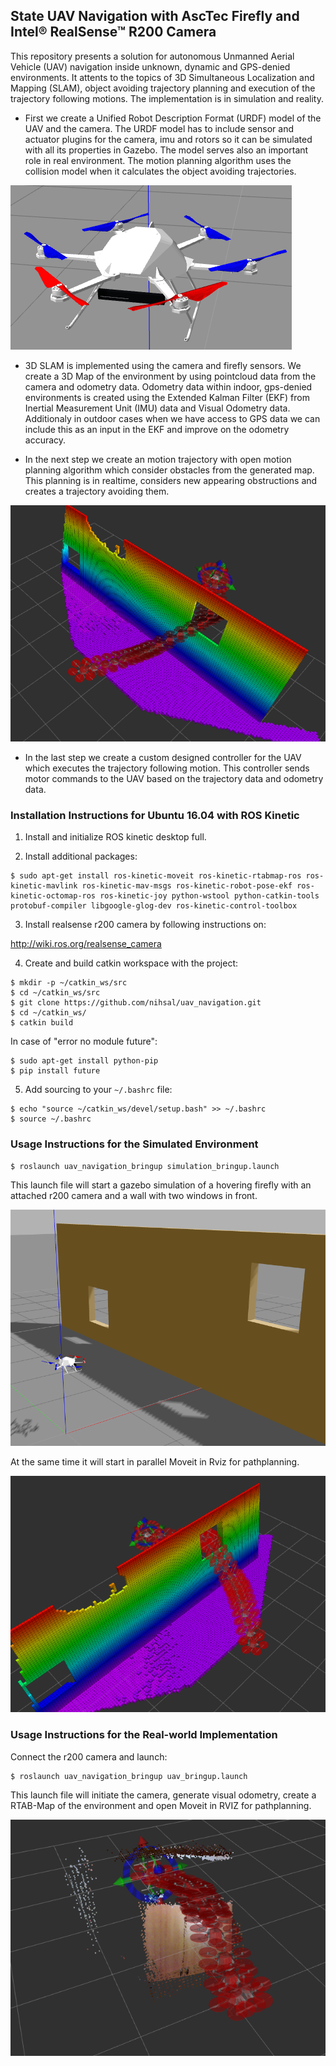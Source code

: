 ## State UAV Navigation with AscTec Firefly and Intel® RealSense™ R200 Camera


This repository presents a solution for autonomous Unmanned Aerial Vehicle (UAV) navigation inside unknown, dynamic and GPS-denied environments. It attents to the topics of 3D Simultaneous Localization and Mapping (SLAM), object avoiding trajectory planning and execution of the trajectory following motions. The implementation is in simulation and reality.

- First we create a Unified Robot Description Format (URDF) model of the UAV and the camera. The URDF model has to include sensor and actuator plugins for the camera, imu and rotors so it can be simulated with all its properties in Gazebo. The model serves also an important role in real environment. The motion planning algorithm uses the collision model when it calculates the object avoiding trajectories.

![firefly_uav](images/firefly_uav.png)

- 3D SLAM is implemented using the camera and firefly sensors. We create a 3D Map of the environment by using pointcloud data from the camera and odometry data. Odometry data within indoor, gps-denied environments is created using the Extended Kalman Filter (EKF) from Inertial Measurement Unit (IMU) data and Visual Odometry data. Additionaly in outdoor cases when we have access to GPS data we can include this as an input in the EKF and improve on the odometry accuracy.


- In the next step we create an motion trajectory with open motion planning algorithm which consider obstacles from the generated map. This planning is in realtime, considers new appearing obstructions and creates a trajectory avoiding them.

![path_in_rviz](images/path_in_rviz_2.png)


- In the last step we create a custom designed controller for the UAV which executes the trajectory following motion. This controller sends motor commands to the UAV based on the trajectory data and odometry data. 

### Installation Instructions for Ubuntu 16.04 with ROS Kinetic


1. Install and initialize ROS kinetic desktop full.

2. Install additional packages:

```
$ sudo apt-get install ros-kinetic-moveit ros-kinetic-rtabmap-ros ros-kinetic-mavlink ros-kinetic-mav-msgs ros-kinetic-robot-pose-ekf ros-kinetic-octomap-ros ros-kinetic-joy python-wstool python-catkin-tools protobuf-compiler libgoogle-glog-dev ros-kinetic-control-toolbox
```

3. Install realsense r200 camera by following instructions on:

http://wiki.ros.org/realsense_camera

4. Create and build catkin workspace with the project:

```
$ mkdir -p ~/catkin_ws/src
$ cd ~/catkin_ws/src
$ git clone https://github.com/nihsal/uav_navigation.git
$ cd ~/catkin_ws/
$ catkin build
```

In case of "error no module future":

```
$ sudo apt-get install python-pip
$ pip install future
```

5. Add sourcing to your `~/.bashrc` file:

```
$ echo "source ~/catkin_ws/devel/setup.bash" >> ~/.bashrc
$ source ~/.bashrc 
```

### Usage Instructions for the Simulated Environment

```
$ roslaunch uav_navigation_bringup simulation_bringup.launch
``` 

This launch file will start a gazebo simulation of a hovering firefly with an attached r200 camera and a wall with two windows in front. 

![uav_and_obstacle](images/uav_and_obstacle.png)

At the same time it will start in parallel Moveit in Rviz for pathplanning. 

![path_in_rviz](images/path_in_rviz_1.png)

### Usage Instructions for the Real-world Implementation

Connect the r200 camera and launch:

```
$ roslaunch uav_navigation_bringup uav_bringup.launch 
``` 

This launch file will initiate the camera, generate visual odometry, create a RTAB-Map of the environment and open Moveit in RVIZ for pathplanning.

![realtime_obstacle](images/realtime_obstacle.png)

